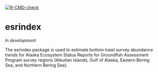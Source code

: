   <!-- badges: start -->
  [![R-CMD-check](https://github.com/sean-rohan-NOAA/esrindex/actions/workflows/R-CMD-check.yaml/badge.svg)](https://github.com/sean-rohan-NOAA/esrindex/actions/workflows/R-CMD-check.yaml)
  <!-- badges: end -->

# esrindex

*In development*

The esrindex package is used to estimate bottom trawl survey abundance trends for Alaska Ecosystem Status Reports for Groundfish Assessment Program survey regions (Aleutian Islands, Gulf of Alaska, Eastern Bering Sea, and Northern Bering Sea).